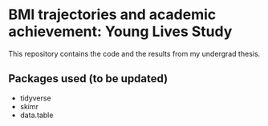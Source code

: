 # BMI trajectories and academic achievement: Young Lives Study
This repository contains the code and the results from my undergrad thesis.

## Packages used (to be updated)
- tidyverse
- skimr
- data.table